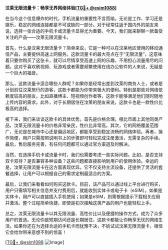 **汶莱无限流量卡：畅享无界网络体验[[TG💪+ @esim1088](https://t.me/s/esim1088)]**

在当今这个信息爆炸的时代，手机流量的重要性不言而喻。无论是工作、学习还是娱乐，稳定的网络连接都是不可或缺的一部分。对于经常往返于国内外的朋友来说，选择一张合适的手机卡或流量卡显得尤为重要。今天，我们就来聊聊一款备受关注的产品——汶莱无限流量卡。

首先，什么是汶莱无限流量卡？简单来说，它是一种可以在汶莱地区使用的移动通信产品，主要提供高速上网服务。这款流量卡的最大亮点在于“无限流量”，这意味着只要你购买了这张卡，就可以尽情享受高速上网的乐趣，不用担心流量用尽的问题。这对于喜欢刷视频、玩游戏或者需要频繁使用在线办公软件的人来说，无疑是一个巨大的福音。

那么，这款流量卡适合哪些人群呢？如果你是经常出差到汶莱的商务人士，或者是计划前往汶莱旅行的游客，这款卡都能为你带来极大的便利。特别是那些对网络依赖度较高的朋友，比如直播博主、短视频创作者等，这款卡能够满足他们随时随地上传内容的需求。此外，对于长期居住在汶莱的朋友来说，这款卡也是一款性价比极高的选择。

接下来，我们来谈谈这款卡的具体优势。首先是价格合理。相比市面上其他同类产品，汶莱无限流量卡的价格非常亲民，性价比非常高。其次，它的网络覆盖范围广，无论是在城市中心还是偏远地区，都能享受到稳定流畅的网络体验。再者，操作简便，用户只需按照说明书上的步骤即可轻松完成注册激活，无需复杂的手续。最后，售后服务完善，有任何问题都可以通过官方渠道及时解决。

当然，在选择手机卡或流量卡时，我们也需要考虑一些实际问题。比如，是否支持双卡双待？是否兼容多种设备？这些问题都直接影响到用户的使用体验。幸运的是，汶莱无限流量卡在这方面表现优异。它不仅支持主流设备，还提供了灵活的套餐选择，让用户可以根据自己的需求定制最适合的方案。

最后，让我们来看看如何购买这款卡。目前，该产品可以通过线上平台进行购买，用户只需填写相关信息并支付费用后，就能收到实体卡或电子卡（eSIM）。如果是实体卡，用户可以直接插入手机使用；如果是eSIM，则需根据提示下载相关应用并激活。整个过程简单快捷，即使是初次接触这类产品的用户也能轻松上手。

总之，汶莱无限流量卡以其无限流量、高性价比以及便捷的操作方式，成为了众多用户的首选。无论你是短期访问还是长期居住，这款卡都能让你畅享无忧的网络生活。如果你还在为选择合适的手机卡而犹豫不决，不妨试试汶莱无限流量卡，相信它会给你带来意想不到的惊喜！

[[TG💪+ @esim1088](https://t.me/s/esim1088) ![Image](https://i.postimg.cc/4NQfJmqS/Snipaste-2025-05-13-00-14-12.png)]